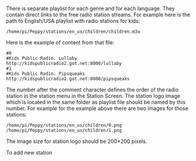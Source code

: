 There is separate playlist for each genre and for each language. They contain direct links to the free radio station streams. For example here is the path to English/USA playlist with radio stations for kids:
```
/home/pi/Peppy/stations/en_us/children/children.m3u
```
Here is the example of content from that file:
```
#0
#Kids Public Radio. Lullaby
http://kidspublicradio2.got.net:8000/lullaby
#1
#Kids Public Radio. Pipsqueaks
http://kidspublicradio2.got.net:8000/pipsqueaks
```
The number after the comment character defines the order of the radio station in the station menu in the Station Screen. The station logo image which is located in the same folder as playlist file should be named by this number. For example for the example above there are two images for those stations:
```
/home/pi/Peppy/stations/en_us/children/0.png
/home/pi/Peppy/stations/en_us/children/1.png
```
The image size for station logo should be 200*200 pixels.

To add new station 